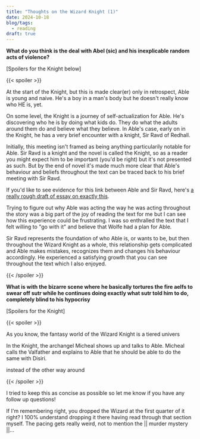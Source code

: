 ```yaml
---
title: "Thoughts on the Wizard Knight (1)"
date: 2024-10-18
blog/tags:
  - reading
draft: true
---
```


**What do you think is the deal with Abel (sic) and his inexplicable random acts of violence?**

[Spoilers for the Knight below]

{{< spoiler >}}

At the start of the Knight, but this is made clear(er) only in retrospect, Able is young and naive. He's a boy in a man's body but he doesn't really know who HE is, yet.

On some level, the Knight is a journey of self-actualization for Able. He's discovering who he is by doing what kids do. They do what the adults around them do and believe what they believe. In Able's case, early on in the Knight, he has a very brief encounter with a knight, Sir Ravd of Redhall.

Initially, this meeting isn't framed as being anything particularily notable for Able. Sir Ravd is a knight and the novel is called the Knight, so as a reader you might expect him to be important (you'd be right) but it's not presented as such. But by the end of novel it's made much more clear that Able's behaviour and beliefs throughout the text can be traced back to his brief meeting with Sir Ravd.

If you'd like to see evidence for this link between Able and Sir Ravd, here's [a really rough draft of essay on exactly this](https://strategineer.com/blog/2024-10-17/).

Trying to figure out why Able was acting the way he was acting throughout the story was a big part of the joy of reading the text for me but I can see how this experience could be frustrating. I was so enthralled the text that I felt willing to "go with it" and believe that Wolfe had a plan for Able.

Sir Ravd represents the foundation of who Able is, or wants to be, but then throughout the Wizard Knight as a whole, this relationship gets complicated and Able makes mistakes, recognizes them and changes his behaviour accordingly. He experienced a satisfying growth that you can see throughout the text which I also enjoyed.

{{< /spoiler >}}

**What is with the bizarre scene where he basically tortures the fire aelfs to swear off sutr while he continues doing exactly what sutr told him to do, completely blind to his hypocrisy**

[Spoilers for the Knight]


{{< spoiler >}}

As you know, the fantasy world of the Wizard Knight is a tiered univers

In the Knight, the archangel Micheal shows up and talks to Able. Micheal calls the Valfather and explains to Able that he should be able to do the same with Disiri.

instead of the other way around

{{< /spoiler >}}

I tried to keep this as concise as possible so let me know if you have any follow up questions!

If I'm remembering right, you dropped the Wizard at the first quarter of it right? I 100% understand dropping it there having read through that section myself. The pacing gets really weird, not to mention the || murder mystery ||...

